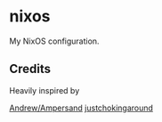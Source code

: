 # nixos
My NixOS configuration.

## Credits
Heavily inspired by

[Andrew/Ampersand](https://github.com/Andrey0189/nixos-config)
[justchokingaround](https://github.com/justchokingaround/nude)
